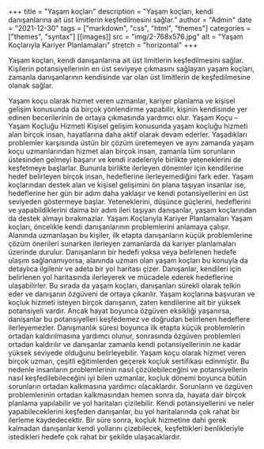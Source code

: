 +++
title = "Yaşam koçları"
description = "Yaşam koçları, kendi danışanlarına ait üst limitlerin keşfedilmesini sağlar."
author = "Admin"
date = "2021-12-30"
tags = ["markdown", "css", "html", "themes"]
categories = ["themes", "syntax"]
[[images]]
  src = "img/2-768x576.jpg"
  alt = "Yaşam Koçlarıyla Kariyer Planlamaları"
  stretch = "horizontal"
+++

Yaşam koçları, kendi danışanlarına ait üst limitlerin keşfedilmesini sağlar. Kişilerin potansiyellerinin en üst seviyeye çıkmasını sağlayan yaşam koçları, zamanla danışanlarının kendisinde var olan üst limitlerin de keşfedilmesine olanak sağlar.
<!--more-->

 Yaşam koçu olarak hizmet veren uzmanlar, kariyer planlama ve kişisel gelişim konusunda da birçok yönlendirme yapabilir, kişinin kendisinde yer edinen becerilerinin de ortaya çıkmasında yardımcı olur.
Yaşam Koçu – Yaşam Koçluğu Hizmeti
Kişisel gelişim konusunda yaşam koçluğu hizmeti alan birçok insan, hayatlarına daha aktif olarak devam ederler. Yaşadıkları problemler karşısında üstün bir çözüm üretemeyen ve aynı zamanda yaşam koçu uzmanlarından hizmet alan birçok insan, zamanla tüm sorunların üstesinden gelmeyi başarır ve kendi iradeleriyle birlikte yeteneklerini de keşfetmeye başlarlar. 
Bununla birlikte ilerleyen dönemler için kendilerine hedef belirleyen birçok insan, hedeflerine ilerleyemediğini fark eder. Yaşam koçlarından destek alan ve kişisel gelişimini ön plana taşıyan insanlar ise, hedeflerine her gün bir adım daha yaklaşır ve kendi potansiyellerini en üst seviyeden göstermeye başlar. Yeteneklerini, düşünce güçlerini, hedeflerini ve yapabildiklerini daima bir adım ileri taşıyan danışanlar, yaşam koçlarından da destek almayı bırakmazlar.
Yaşam Koçlarıyla Kariyer Planlamaları
Yaşam koçları, öncelikle kendi danışanlarının problemlerini anlamaya çalışır. Alanında uzmanlaşan bu kişiler, ilk etapta danışanların küçük problemlerine çözüm önerileri sunarken ilerleyen zamanlarda da kariyer planlamaları üzerinde durulur. Danışanların bir hedefi yoksa veya belirlenen hedefe ulaşım sağlanamıyorsa, alanında uzman olan yaşam koçları bu konuyla da detaylıca ilgilenir ve adeta bir yol haritası çizer. 
Danışanlar, kendileri için belirlenen yol haritasında ilerleyerek ve mücadele ederek hedeflerine ulaşabilirler. Bu sırada da yaşam koçları, danışanları sürekli olarak telkin eder ve danışanın özgüveni de ortaya çıkarılır.
Yaşam koçlarına başvuran ve koçluk hizmeti isteyen birçok danışanın, zaten kendilerine ait bir yüksek potansiyeli vardır. Ancak hayat boyunca özgüven eksikliği yaşanırsa, danışanlar bu potansiyelleri keşfedemez ve doğrudan belirlenen hedeflere ilerleyemezler. Danışmanlık süresi boyunca ilk etapta küçük problemlerin ortadan kaldırılmasına yardımcı olunur, sonrasında özgüven problemleri ortadan kaldırılır ve danışanlar zamanla kendi potansiyellerinin ne kadar yüksek seviyede olduğunu belirleyebilir.
Yaşam koçu olarak hizmet veren birçok uzman, çeşitli eğitimlerden geçerek koçluk sertifikası edinmiştir. Bu nedenle insanların problemlerinin nasıl çözülebileceğini ve potansiyellerin nasıl keşfedilebileceğini iyi bilen uzmanlar, koçluk dönemi boyunca bütün sorunların ortadan kalkmasına yardımcı olacaklardır. 
Sorunların ve özgüven problemlerinin ortadan kalkmasından hemen sonra da, hayata dair birçok planlama yapılabilir ve yol haritaları çizilebilir. Kendi potansiyellerini ve neler yapabileceklerini keşfeden danışanlar, bu yol haritalarında çok rahat bir ilerleme kaydedecektir. Bir süre sonra, koçluk hizmetine dahi gerek kalmadan danışanlar kendi yollarını çizebilecek, keşfettikleri benlikleriyle istedikleri hedefe çok rahat bir şekilde ulaşacaklardır.
